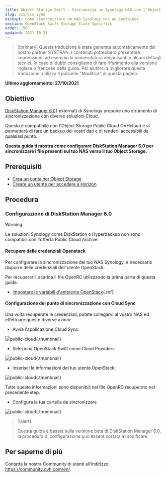 ```yaml
---
title: Object Storage Swift - Sincronizza un Synology NAS con l'Object Storage
slug: pcs/pcs-syno
excerpt: Come sincronizzare un NAS Synology con un container
section: OpenStack Swift Storage Class Specifics
order: 150
updated: 2021-10-27
---
```


> [!primary]
> Questa traduzione è stata generata automaticamente dal nostro partner SYSTRAN. I contenuti potrebbero presentare imprecisioni, ad esempio la nomenclatura dei pulsanti o alcuni dettagli tecnici. In caso di dubbi consigliamo di fare riferimento alla versione inglese o francese della guida. Per aiutarci a migliorare questa traduzione, utilizza il pulsante "Modifica" di questa pagina.
>

**Ultimo aggiornamento: 27/10/2021**

## Obiettivo

[DiskStation Manager 6.0](https://www.synology.com/en-global/dsm/6.0beta){.external} di Synology propone uno strumento di sincronizzazione con diverse soluzioni Cloud.

Questo è compatibile con l'Object Storage Public Cloud OVHcloud e vi permetterà di fare un backup dei vostri dati e di renderli accessibili da qualsiasi punto.


**Questa guida ti mostra come configurare DiskStation Manager 6.0 per sincronizzare i file presenti sul tuo NAS verso il tuo Object Storage.**

## Prerequisiti

- [Crea un container Object Storage](https://docs.ovh.com/it/storage/object-storage/pcs/create-container/)
- [Creare un utente per accedere a Horizon](https://docs.ovh.com/it/public-cloud/creation-and-deletion-of-openstack-user/#crea-un-utente-openstack)

## Procedura

### Configurazione di DiskStation Manager 6.0

> [!warning]
>
> Le soluzioni Synology come DiskStation o Hyperbackup non sono compatibili con l'offerta Public Cloud Archive
>

#### Recupero delle credenziali Openstack

Per configurare la sincronizzazione del tuo NAS Synology, è necessario disporre delle credenziali dell'utente OpenStack.

Per recuperarli, scarica il file OpenRC utilizzando la prima parte di questa guida:

- [Impostare le variabili d'ambiente OpenStack](https://docs.ovh.com/it/public-cloud/set-openstack-environment-variables/#step-1-recupera-le-variabili){.ref}

#### Configurazione del punto di sincronizzazione con Cloud Sync

Una volta recuperate le credenziali, potete collegarvi al vostro NAS ed effettuare queste diverse azioni:

- Avvia l'applicazione Cloud Sync:

![public-cloud](images/3791.png){.thumbnail}

- Seleziona OpenStack Swift come Cloud Providers

![public-cloud](images/3788.png){.thumbnail}

- Inserisci le informazioni del tuo utente OpenStack:

![public-cloud](images/3792.png){.thumbnail}

Tutte queste informazioni sono disponibili nel file OpenRC recuperato nel precedente step.

- Configura la tua cartella da sincronizzare

![public-cloud](images/3790.png){.thumbnail}

> [!alert]
>
> Questa guida è basata sulla versione beta di DiskStation Manager 6.0, la procedura di configurazione può essere portata a modificare.
>

## Per saperne di più

Contatta la nostra Community di utenti all’indirizzo <https://community.ovh.com/en/>.